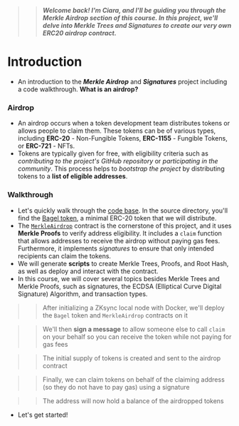 >> ***Welcome back! I'm Ciara, and I'll be guiding you through the Merkle Airdrop section of this course. In this project, we'll delve into **Merkle Trees** and **Signatures** to create our very own _ERC20 airdrop contract_.***

# Introduction
- An introduction to the ***Merkle Airdrop*** and ***Signatures*** project including a code walkthrough. **What is an airdrop?**

### Airdrop
- An airdrop occurs when a token development team distributes tokens or allows people to claim them. These tokens can be of various types, including **ERC-20** - Non-Fungible Tokens, **ERC-1155** - Fungible Tokens, or **ERC-721** - NFTs.
- Tokens are typically given for free, with eligibility criteria such as *contributing to the project's GitHub repository* or *participating in the community*. This process helps to _bootstrap the project_ by distributing tokens to a **list of eligible addresses**.

### Walkthrough
- Let's quickly walk through the [code base](https://github.com/Cyfrin/foundry-merkle-airdrop-cu). In the source directory, you'll find the [Bagel token](https://github.com/Cyfrin/foundry-merkle-airdrop-cu/blob/main/src/BagelToken.sol), a minimal ERC-20 token that we will distribute.
- The [`MerkleAirdrop`](https://github.com/Cyfrin/foundry-merkle-airdrop-cu/blob/main/src/MerkleAirdrop.sol) contract is the cornerstone of this project, and it uses **Merkle Proofs** to verify address eligibility. It includes a `claim` function that allows addresses to receive the airdrop without paying gas fees. Furthermore, it implements _signatures_ to ensure that only intended recipients can claim the tokens.
- We will generate **scripts** to create Merkle Trees, Proofs, and Root Hash, as well as deploy and interact with the contract.
- In this course, we will cover several topics besides Merkle Trees and Merkle Proofs, such as signatures, the ECDSA (Elliptical Curve Digital Signature) Algorithm, and transaction types.

>> After initializing a ZKsync local node with Docker, we'll deploy the `Bagel` token and `MerkleAirdrop` contracts on it

>> We'll then **sign a message** to allow someone else to call `claim` on your behalf so you can receive the token while not paying for gas fees

>> The initial supply of tokens is created and sent to the airdrop contract

>> Finally, we can claim tokens on behalf of the claiming address (so they do not have to pay gas) using a signature

>> The address will now hold a balance of the airdropped tokens

- Let's get started!
